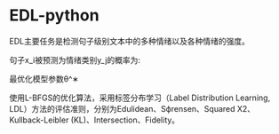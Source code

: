 # EDL-python
EDL主要任务是检测句子级别文本中的多种情绪以及各种情绪的强度。  

句子x_i被预测为情绪类别y_j的概率为:



最优化模型参数θ^∗



使用L-BFGS的优化算法，采用标签分布学习（Label Distribution Learning, LDL）方法的评估准则，分别为Edulidean、Sϕrensen、Squared X2、Kullback-Leibler (KL)、Intersection、Fidelity。
